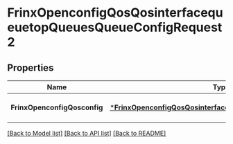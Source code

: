 # FrinxOpenconfigQosQosinterfacequeuetopQueuesQueueConfigRequest2

## Properties
Name | Type | Description | Notes
------------ | ------------- | ------------- | -------------
**FrinxOpenconfigQosconfig** | [***FrinxOpenconfigQosQosinterfacequeuetopQueuesQueueConfig**](frinx.openconfig.qos.qosinterfacequeuetop.queues.queue.Config.md) |  | [optional] [default to null]

[[Back to Model list]](../README.md#documentation-for-models) [[Back to API list]](../README.md#documentation-for-api-endpoints) [[Back to README]](../README.md)


